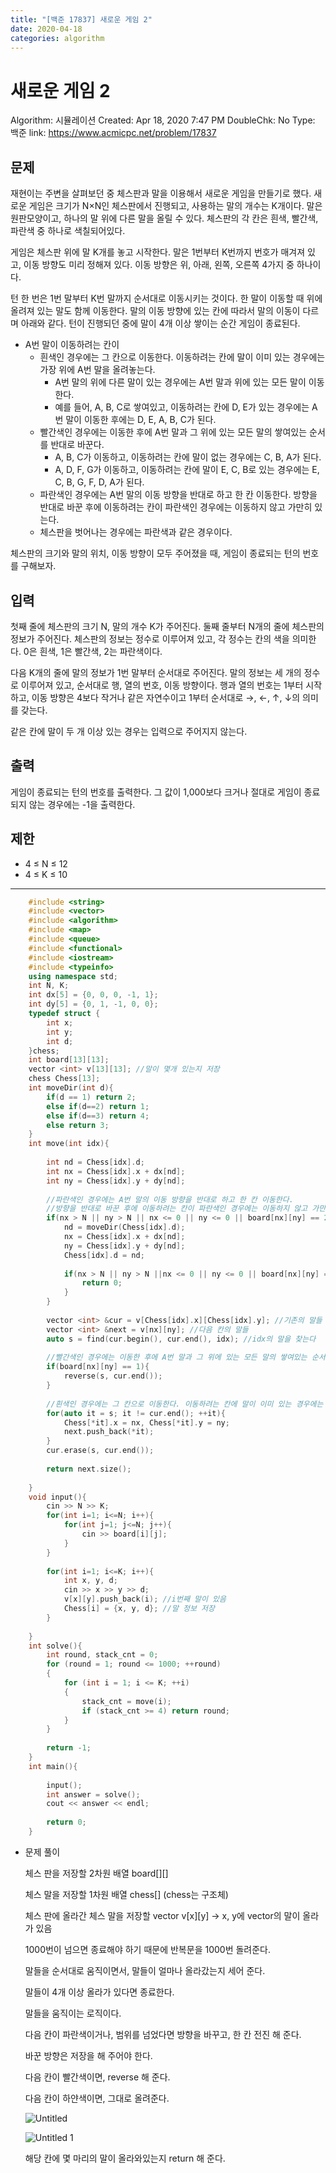 ```yaml
---
title: "[백준 17837] 새로운 게임 2"
date: 2020-04-18
categories: algorithm
---
```

# 새로운 게임 2

Algorithm: 시뮬레이션
Created: Apr 18, 2020 7:47 PM
DoubleChk: No
Type: 백준
link: https://www.acmicpc.net/problem/17837

## 문제

재현이는 주변을 살펴보던 중 체스판과 말을 이용해서 새로운 게임을 만들기로 했다. 새로운 게임은 크기가 N×N인 체스판에서 진행되고, 사용하는 말의 개수는 K개이다. 말은 원판모양이고, 하나의 말 위에 다른 말을 올릴 수 있다. 체스판의 각 칸은 흰색, 빨간색, 파란색 중 하나로 색칠되어있다.

게임은 체스판 위에 말 K개를 놓고 시작한다. 말은 1번부터 K번까지 번호가 매겨져 있고, 이동 방향도 미리 정해져 있다. 이동 방향은 위, 아래, 왼쪽, 오른쪽 4가지 중 하나이다.

턴 한 번은 1번 말부터 K번 말까지 순서대로 이동시키는 것이다. 한 말이 이동할 때 위에 올려져 있는 말도 함께 이동한다. 말의 이동 방향에 있는 칸에 따라서 말의 이동이 다르며 아래와 같다. 턴이 진행되던 중에 말이 4개 이상 쌓이는 순간 게임이 종료된다.

- A번 말이 이동하려는 칸이
    - 흰색인 경우에는 그 칸으로 이동한다. 이동하려는 칸에 말이 이미 있는 경우에는 가장 위에 A번 말을 올려놓는다.
        - A번 말의 위에 다른 말이 있는 경우에는 A번 말과 위에 있는 모든 말이 이동한다.
        - 예를 들어, A, B, C로 쌓여있고, 이동하려는 칸에 D, E가 있는 경우에는 A번 말이 이동한 후에는 D, E, A, B, C가 된다.
    - 빨간색인 경우에는 이동한 후에 A번 말과 그 위에 있는 모든 말의 쌓여있는 순서를 반대로 바꾼다.
        - A, B, C가 이동하고, 이동하려는 칸에 말이 없는 경우에는 C, B, A가 된다.
        - A, D, F, G가 이동하고, 이동하려는 칸에 말이 E, C, B로 있는 경우에는 E, C, B, G, F, D, A가 된다.
    - 파란색인 경우에는 A번 말의 이동 방향을 반대로 하고 한 칸 이동한다. 방향을 반대로 바꾼 후에 이동하려는 칸이 파란색인 경우에는 이동하지 않고 가만히 있는다.
    - 체스판을 벗어나는 경우에는 파란색과 같은 경우이다.

체스판의 크기와 말의 위치, 이동 방향이 모두 주어졌을 때, 게임이 종료되는 턴의 번호를 구해보자.

## 입력

첫째 줄에 체스판의 크기 N, 말의 개수 K가 주어진다. 둘째 줄부터 N개의 줄에 체스판의 정보가 주어진다. 체스판의 정보는 정수로 이루어져 있고, 각 정수는 칸의 색을 의미한다. 0은 흰색, 1은 빨간색, 2는 파란색이다.

다음 K개의 줄에 말의 정보가 1번 말부터 순서대로 주어진다. 말의 정보는 세 개의 정수로 이루어져 있고, 순서대로 행, 열의 번호, 이동 방향이다. 행과 열의 번호는 1부터 시작하고, 이동 방향은 4보다 작거나 같은 자연수이고 1부터 순서대로 →, ←, ↑, ↓의 의미를 갖는다.

같은 칸에 말이 두 개 이상 있는 경우는 입력으로 주어지지 않는다.

## 출력

게임이 종료되는 턴의 번호를 출력한다. 그 값이 1,000보다 크거나 절대로 게임이 종료되지 않는 경우에는 -1을 출력한다.

## 제한

- 4 ≤ N ≤ 12
- 4 ≤ K ≤ 10

---
```c++
    #include <string>
    #include <vector>
    #include <algorithm>
    #include <map>
    #include <queue>
    #include <functional>
    #include <iostream>
    #include <typeinfo>
    using namespace std;
    int N, K;
    int dx[5] = {0, 0, 0, -1, 1};
    int dy[5] = {0, 1, -1, 0, 0};
    typedef struct {
        int x;
        int y;
        int d;
    }chess;
    int board[13][13];
    vector <int> v[13][13]; //말이 몇개 있는지 저장
    chess Chess[13];
    int moveDir(int d){
        if(d == 1) return 2;
        else if(d==2) return 1;
        else if(d==3) return 4;
        else return 3;
    }
    int move(int idx){
    
        int nd = Chess[idx].d;
        int nx = Chess[idx].x + dx[nd];
        int ny = Chess[idx].y + dy[nd];
    
        //파란색인 경우에는 A번 말의 이동 방향을 반대로 하고 한 칸 이동한다.
        //방향을 반대로 바꾼 후에 이동하려는 칸이 파란색인 경우에는 이동하지 않고 가만히 있는다.
        if(nx > N || ny > N || nx <= 0 || ny <= 0 || board[nx][ny] == 2){ //파란색, 범위 넘었을 경우
            nd = moveDir(Chess[idx].d);
            nx = Chess[idx].x + dx[nd];
            ny = Chess[idx].y + dy[nd];
            Chess[idx].d = nd;
    
            if(nx > N || ny > N ||nx <= 0 || ny <= 0 || board[nx][ny] == 2){
                return 0;
            }
        }
    
        vector <int> &cur = v[Chess[idx].x][Chess[idx].y]; //기존의 말들
        vector <int> &next = v[nx][ny]; //다음 칸의 말들
        auto s = find(cur.begin(), cur.end(), idx); //idx의 말을 찾는다
    
        //빨간색인 경우에는 이동한 후에 A번 말과 그 위에 있는 모든 말의 쌓여있는 순서를 반대로 바꾼다.
        if(board[nx][ny] == 1){
            reverse(s, cur.end());
        }
    
        //흰색인 경우에는 그 칸으로 이동한다. 이동하려는 칸에 말이 이미 있는 경우에는 가장 위에 A번 말을 올려놓는다.
        for(auto it = s; it != cur.end(); ++it){
            Chess[*it].x = nx, Chess[*it].y = ny;
            next.push_back(*it);
        }
        cur.erase(s, cur.end());
    
        return next.size();
    
    }
    void input(){
        cin >> N >> K;
        for(int i=1; i<=N; i++){
            for(int j=1; j<=N; j++){
                cin >> board[i][j];
            }
        }
    
        for(int i=1; i<=K; i++){
            int x, y, d;
            cin >> x >> y >> d;
            v[x][y].push_back(i); //i번째 말이 있음
            Chess[i] = {x, y, d}; //말 정보 저장
        }
    
    }
    int solve(){
        int round, stack_cnt = 0;
        for (round = 1; round <= 1000; ++round)
        {
            for (int i = 1; i <= K; ++i)
            {
                stack_cnt = move(i);
                if (stack_cnt >= 4) return round;
            }
        }
    
        return -1;
    }
    int main(){
    
        input();
        int answer = solve();
        cout << answer << endl;
    
        return 0;
    }
```
- 문제 풀이

    체스 판을 저장할 2차원 배열 board[][]

    체스 말을 저장할 1차원 배열 chess[] (chess는 구조체)

    체스 판에 올라간 체스 말을 저장할 vector <int> v[x][y] → x, y에 vector<int>의 말이 올라가 있음

    1000번이 넘으면 종료해야 하기 때문에 반복문을 1000번 돌려준다.

    말들을 순서대로 움직이면서, 말들이 얼마나 올라갔는지 세어 준다.

    말들이 4개 이상 올라가 있다면 종료한다.

    말들을 움직이는 로직이다.

    다음 칸이 파란색이거나, 범위를 넘었다면 방향을 바꾸고, 한 칸 전진 해 준다.

    바꾼 방향은 저장을 해 주어야 한다.

    다음 칸이 빨간색이면, reverse 해 준다.

    다음 칸이 하얀색이면, 그대로 올려준다.

    ![Untitled](https://user-images.githubusercontent.com/41617388/79636289-8cd22c00-81b1-11ea-8514-cc7d0c2bdeb2.png)
    
    ![Untitled 1](https://user-images.githubusercontent.com/41617388/79636291-8e9bef80-81b1-11ea-9e75-b9cf086ae75e.png)

    해당 칸에 몇 마리의 말이 올라와있는지 return 해 준다.